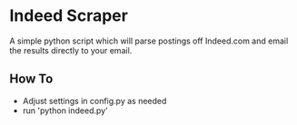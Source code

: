 # Indeed Scraper
A simple python script which will parse postings off Indeed.com and email the results directly to your email.
## How To
* Adjust settings in config.py as needed
* run 'python indeed.py'
